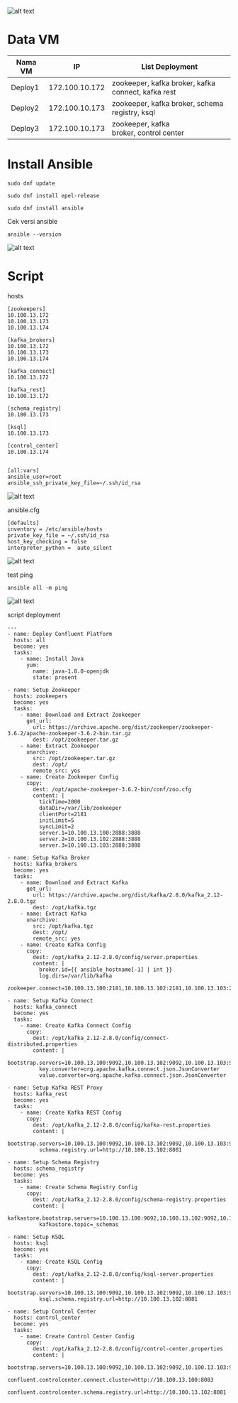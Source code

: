 ![alt text](?raw=true)

# Data VM

| Nama VM  | IP | List Deployment |
| ------------- | ------------- |-- |
| Deploy1  | 172.100.10.172  | zookeeper, kafka broker, kafka connect, kafka rest |
| Deploy2  | 172.100.10.173  |zookeeper, kafka broker, schema registry, ksql |
| Deploy3  | 172.100.10.173  | zookeeper, kafka broker, control center |

# Install Ansible

```
sudo dnf update
```
```
sudo dnf install epel-release
```
```
sudo dnf install ansible
```

Cek versi ansible
```
ansible --version
```

![alt text](https://github.com/DitoIhkam/ADI/blob/main/img/ansible%20version.png?raw=true)

# Script

hosts
```
[zookeepers]
10.100.13.172
10.100.13.173
10.100.13.174

[kafka_brokers]
10.100.13.172
10.100.13.173
10.100.13.174

[kafka_connect]
10.100.13.172

[kafka_rest]
10.100.13.172

[schema_registry]
10.100.13.173

[ksql]
10.100.13.173

[control_center]
10.100.13.174


[all:vars]
ansible_user=root
ansible_ssh_private_key_file=~/.ssh/id_rsa
```

![alt text](https://github.com/DitoIhkam/ADI/blob/main/img/hosts.png?raw=true)

ansible.cfg

```
[defaults]
inventory = /etc/ansible/hosts
private_key_file = ~/.ssh/id_rsa
host_key_checking = false
interpreter_python =  auto_silent
```

![alt text](https://github.com/DitoIhkam/ADI/blob/main/img/ansible.cfg.png?raw=true)

test ping

```
ansible all -m ping
```

![alt text](https://github.com/DitoIhkam/ADI/blob/main/img/Test%20ping.png?raw=true)

script deployment

```
---
- name: Deploy Confluent Platform
  hosts: all
  become: yes
  tasks:
    - name: Install Java
      yum:
        name: java-1.8.0-openjdk
        state: present

- name: Setup Zookeeper
  hosts: zookeepers
  become: yes
  tasks:
    - name: Download and Extract Zookeeper
      get_url:
        url: https://archive.apache.org/dist/zookeeper/zookeeper-3.6.2/apache-zookeeper-3.6.2-bin.tar.gz
        dest: /opt/zookeeper.tar.gz
    - name: Extract Zookeeper
      unarchive:
        src: /opt/zookeeper.tar.gz
        dest: /opt/
        remote_src: yes
    - name: Create Zookeeper Config
      copy:
        dest: /opt/apache-zookeeper-3.6.2-bin/conf/zoo.cfg
        content: |
          tickTime=2000
          dataDir=/var/lib/zookeeper
          clientPort=2181
          initLimit=5
          syncLimit=2
          server.1=10.100.13.100:2888:3888
          server.2=10.100.13.102:2888:3888
          server.3=10.100.13.103:2888:3888

- name: Setup Kafka Broker
  hosts: kafka_brokers
  become: yes
  tasks:
    - name: Download and Extract Kafka
      get_url:
        url: https://archive.apache.org/dist/kafka/2.8.0/kafka_2.12-2.8.0.tgz
        dest: /opt/kafka.tgz
    - name: Extract Kafka
      unarchive:
        src: /opt/kafka.tgz
        dest: /opt/
        remote_src: yes
    - name: Create Kafka Config
      copy:
        dest: /opt/kafka_2.12-2.8.0/config/server.properties
        content: |
          broker.id={{ ansible_hostname[-1] | int }}
          log.dirs=/var/lib/kafka
          zookeeper.connect=10.100.13.100:2181,10.100.13.102:2181,10.100.13.103:2181

- name: Setup Kafka Connect
  hosts: kafka_connect
  become: yes
  tasks:
    - name: Create Kafka Connect Config
      copy:
        dest: /opt/kafka_2.12-2.8.0/config/connect-distributed.properties
        content: |
          bootstrap.servers=10.100.13.100:9092,10.100.13.102:9092,10.100.13.103:9092
          key.converter=org.apache.kafka.connect.json.JsonConverter
          value.converter=org.apache.kafka.connect.json.JsonConverter

- name: Setup Kafka REST Proxy
  hosts: kafka_rest
  become: yes
  tasks:
    - name: Create Kafka REST Config
      copy:
        dest: /opt/kafka_2.12-2.8.0/config/kafka-rest.properties
        content: |
          bootstrap.servers=10.100.13.100:9092,10.100.13.102:9092,10.100.13.103:9092
          schema.registry.url=http://10.100.13.102:8081

- name: Setup Schema Registry
  hosts: schema_registry
  become: yes
  tasks:
    - name: Create Schema Registry Config
      copy:
        dest: /opt/kafka_2.12-2.8.0/config/schema-registry.properties
        content: |
          kafkastore.bootstrap.servers=10.100.13.100:9092,10.100.13.102:9092,10.100.13.103:9092
          kafkastore.topic=_schemas

- name: Setup KSQL
  hosts: ksql
  become: yes
  tasks:
    - name: Create KSQL Config
      copy:
        dest: /opt/kafka_2.12-2.8.0/config/ksql-server.properties
        content: |
          bootstrap.servers=10.100.13.100:9092,10.100.13.102:9092,10.100.13.103:9092
          ksql.schema.registry.url=http://10.100.13.102:8081

- name: Setup Control Center
  hosts: control_center
  become: yes
  tasks:
    - name: Create Control Center Config
      copy:
        dest: /opt/kafka_2.12-2.8.0/config/control-center.properties
        content: |
          bootstrap.servers=10.100.13.100:9092,10.100.13.102:9092,10.100.13.103:9092
          confluent.controlcenter.connect.cluster=http://10.100.13.100:8083
          confluent.controlcenter.schema.registry.url=http://10.100.13.102:8081
```
